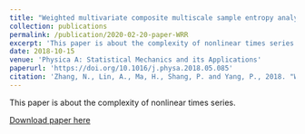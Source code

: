 ```yaml
---
title: "Weighted multivariate composite multiscale sample entropy analysis for the complexity of nonlinear times series"
collection: publications
permalink: /publication/2020-02-20-paper-WRR
excerpt: 'This paper is about the complexity of nonlinear times series.'
date: 2018-10-15
venue: 'Physica A: Statistical Mechanics and its Applications'
paperurl: 'https://doi.org/10.1016/j.physa.2018.05.085'
citation: 'Zhang, N., Lin, A., Ma, H., Shang, P. and Yang, P., 2018. "Weighted multivariate composite multiscale sample entropy analysis for the complexity of nonlinear times series." <i>Physica A: Statistical Mechanics and its Applications<i>, 508, pp.595-607.'
---
```

This paper is about the complexity of nonlinear times series.

[Download paper here](http://ningningzhang-nina.github.io/files/wmc.pdf)

